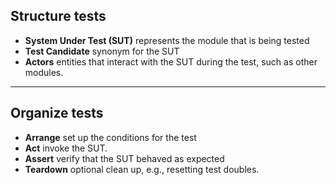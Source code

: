 ## Structure tests

- **System Under Test (SUT)** represents the module that is being tested
- **Test Candidate** synonym for the SUT
- **Actors** entities that interact with the SUT during the test, such as other modules. 
<!-- If actors are complex modules, such as 3rd-party libraries, you might want to replace them with fake, simplified variants. These substitutes are called **test doubles**.  -->

---

## Organize tests

- **Arrange** set up the conditions for the test
- **Act** invoke the SUT.
- **Assert** verify that the SUT behaved as expected
- **Teardown** optional clean up, e.g., resetting test doubles.
